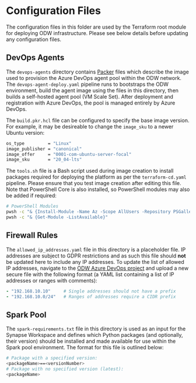 # Configuration Files
The configuration files in this folder are used by the Terraform root module for deploying ODW infrastructure. Please see below details before updating any configuration files.

## DevOps Agents
The  `devops-agents` directory contains [Packer](https://www.packer.io/) files which describe the image used to provision the Azure DevOps agent pool within the ODW network. The `devops-agent-deploy.yaml` pipeline runs to bootstraps the ODW environment, build the agent image using the files in this directory, then builds a self-hosted agent pool (VM Scale Set). After deployment and registration with Azure DevOps, the pool is managed entirely by Azure DevOps.

The `build.pkr.hcl` file can be configured to specify the base image version. For example, it may be desireable to change the `image_sku` to a newer Ubuntu version:
```bash
os_type         = "Linux"
image_publisher = "canonical"
image_offer     = "0001-com-ubuntu-server-focal"
image_sku       = "20_04-lts"
```

The `tools.sh` file is a Bash script used during image creation to install packages required for deploying the platform as per the `terraform-cd.yaml` pipeline. Please ensure that you test image creation after editing this file. Note that PowerShell Core is also installed, so PowerShell modules may also be added if required:
```bash
# PowerShell Modules
pwsh -c "& {Install-Module -Name Az -Scope AllUsers -Repository PSGallery -Force -Verbose}"
pwsh -c "& {Get-Module -ListAvailable}"
```

## Firewall Rules
The `allowed_ip_addresses.yaml` file in this directory is a placeholder file. IP addresses are subject to GDPR restrictions and as such this file should **not** be updated here to include any IP addresses. To update the list of allowed IP addresses, navigate to the [ODW Azure DevOps project](https://dev.azure.com/planninginspectorate/operational-data-warehouse/_library?itemType=SecureFiles) and upload a new secure file with the following format (a YAML list containing a list of IP addresses or ranges with comments):

```yaml
- "192.168.10.10"     # Single addresses should not have a prefix
- "192.168.10.0/24"   # Ranges of addresses require a CIDR prefix
```

## Spark Pool
The `spark-requirements.txt` file in this directory is used as an input for the Synapse Workspace and defines which Python packages (and optionally, their version) should be installed and made available for use within the Spark pool environment. The format for this file is outlined below:

```bash
# Package with a specified version:
<packageName>==<versionNumber>
# Package with no specified version (latest):
<packageName>
```
